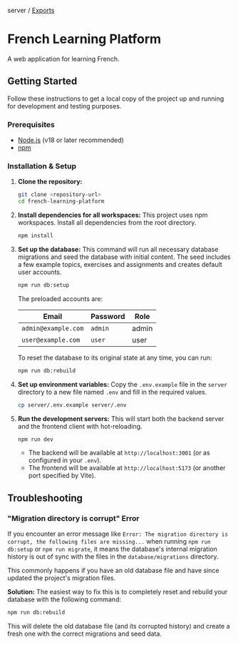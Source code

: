 server / [Exports](modules.md)

# French Learning Platform

A web application for learning French.

## Getting Started

Follow these instructions to get a local copy of the project up and running for development and testing purposes.

### Prerequisites

*   [Node.js](https://nodejs.org/) (v18 or later recommended)
*   [npm](https://www.npmjs.com/)

### Installation & Setup

1.  **Clone the repository:**
    ```sh
    git clone <repository-url>
    cd french-learning-platform
    ```

2.  **Install dependencies for all workspaces:**
    This project uses npm workspaces. Install all dependencies from the root directory.
    ```sh
    npm install
    ```

3.  **Set up the database:**
    This command will run all necessary database migrations and seed the database with initial content.
    The seed includes a few example topics, exercises and assignments and creates default user accounts.
    ```sh
    npm run db:setup
    ```
    The preloaded accounts are:

    | Email | Password | Role |
    |-------|----------|------|
    | `admin@example.com` | `admin` | admin |
    | `user@example.com` | `user` | user |

    To reset the database to its original state at any time, you can run:
    ```.sh
    npm run db:rebuild
    ```

4.  **Set up environment variables:**
    Copy the `.env.example` file in the `server` directory to a new file named `.env` and fill in the required values.
    ```sh
    cp server/.env.example server/.env
    ```

5.  **Run the development servers:**
    This will start both the backend server and the frontend client with hot-reloading.
    ```sh
    npm run dev
    ```
    *   The backend will be available at `http://localhost:3001` (or as configured in your `.env`).
    *   The frontend will be available at `http://localhost:5173` (or another port specified by Vite).

## Troubleshooting

### "Migration directory is corrupt" Error

If you encounter an error message like `Error: The migration directory is corrupt, the following files are missing...` when running `npm run db:setup` or `npm run migrate`, it means the database's internal migration history is out of sync with the files in the `database/migrations` directory.

This commonly happens if you have an old database file and have since updated the project's migration files.

**Solution:** The easiest way to fix this is to completely reset and rebuild your database with the following command:

```sh
npm run db:rebuild
```

This will delete the old database file (and its corrupted history) and create a fresh one with the correct migrations and seed data.
